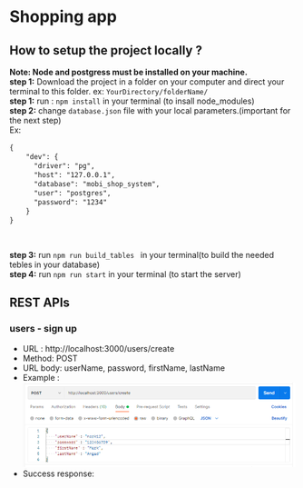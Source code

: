 # Shopping app

## How to setup the project locally ?

**Note: Node and postgress must be installed on your machine.**<br>
**step 1:** Download the project in a folder on your computer and direct your terminal to this folder. ex: ```YourDirectory/folderName/``` <br>
**step 1:** run : ```npm install``` in your terminal (to insall node_modules) <br>
**step 2:** change ```database.json``` file with your local parameters.(important for the next step)<br> Ex:
```
{
    "dev": {
      "driver": "pg",
      "host": "127.0.0.1",
      "database": "mobi_shop_system",
      "user": "postgres",
      "password": "1234"
    }
}
```
<br>

**step 3:** run ```npm run build_tables ``` in your terminal(to build the needed tebles in your database)<br>
**step 4:** run ```npm run start``` in your terminal (to start the server)<br>


## REST APIs

### users - sign up

* URL : http://localhost:3000/users/create
* Method: POST
* URL body: userName, password, firstName, lastName
* Example :<br>
![](images/user_create_1.png)
* Success response: 










 
